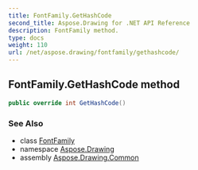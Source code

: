 ```yaml
---
title: FontFamily.GetHashCode
second_title: Aspose.Drawing for .NET API Reference
description: FontFamily method. 
type: docs
weight: 110
url: /net/aspose.drawing/fontfamily/gethashcode/
---
```

## FontFamily.GetHashCode method

```csharp
public override int GetHashCode()
```

### See Also

* class [FontFamily](../)
* namespace [Aspose.Drawing](../../fontfamily/)
* assembly [Aspose.Drawing.Common](../../../)


